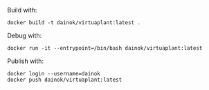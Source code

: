 Build with:

```
docker build -t dainok/virtuaplant:latest .
```

Debug with:

```
docker run -it --entrypoint=/bin/bash dainok/virtuaplant:latest
```

Publish with:

```
docker login --username=dainok
docker push dainok/virtuaplant:latest
```
